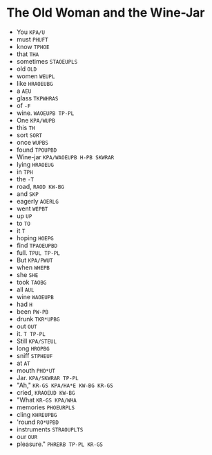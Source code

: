 # The Old Woman and the Wine-Jar

* You `KPA/U`
* must `PHUFT`
* know `TPHOE`
* that `THA`
* sometimes `STAOEUPLS`
* old `OLD`
* women `WEUPL`
* like `HRAOEUBG`
* a `AEU`
* glass `TKPWHRAS`
* of `-F`
* wine. `WAOEUPB TP-PL`
* One `KPA/WUPB`
* this `TH`
* sort `SORT`
* once `WUPBS`
* found `TPOUPBD`
* Wine-jar `KPA/WAOEUPB H-PB SKWRAR`
* lying `HRAOEUG`
* in `TPH`
* the `-T`
* road, `RAOD KW-BG`
* and `SKP`
* eagerly `AOERLG`
* went `WEPBT`
* up `UP`
* to `TO`
* it `T`
* hoping `HOEPG`
* find `TPAOEUPBD`
* full. `TPUL TP-PL`
* But `KPA/PWUT`
* when `WHEPB`
* she `SHE`
* took `TAOBG`
* all `AUL`
* wine `WAOEUPB`
* had `H`
* been `PW-PB`
* drunk `TKR*UPBG`
* out `OUT`
* it. `T TP-PL`
* Still `KPA/STEUL`
* long `HROPBG`
* sniff `STPHEUF`
* at `AT`
* mouth `PHO*UT`
* Jar. `KPA/SKWRAR TP-PL`
* "Ah," `KR-GS KPA/HA*E KW-BG KR-GS`
* cried, `KRAOEUD KW-BG`
* "What `KR-GS KPA/WHA`
* memories `PHOEURPLS`
* cling `KHREUPBG`
* 'round `RO*UPBD`
* instruments `STRAOUPLTS`
* our `OUR`
* pleasure." `PHRERB TP-PL KR-GS`
